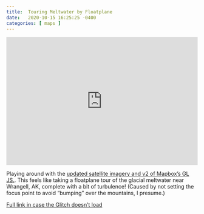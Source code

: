```yaml
---
title:  Touring Meltwater by Floatplane
date:   2020-10-15 16:25:25 -0400
categories: [ maps ]
---
```


<div class="glitch-embed-wrap" style="overflow: hidden; padding-top: 67%; position: relative;">
  <iframe
    src="https://glitch.com/embed/#!/embed/wrangell-meltwater?path=index.html&previewSize=100"
    title="wrangell-meltwater on Glitch"
    allow="geolocation; microphone; camera; midi; vr; encrypted-media"
    style="border: 0; height: 100%; left: 0; position: absolute; top: 0; width: 100%;">
  </iframe>
</div>

Playing around with the [updated satellite imagery and v2 of Mapbox’s GL JS.](https://www.mapbox.com/blog/3d-satellite-maps-high-res-imagery). This feels like taking a floatplane tour of the glacial meltwater near Wrangell, AK, complete with a bit of turbulence! (Caused by not setting the focus point to avoid “bumping” over the mountains, I presume.)

[Full link in case the Glitch doesn’t load](https://wrangell-meltwater.glitch.me/)
